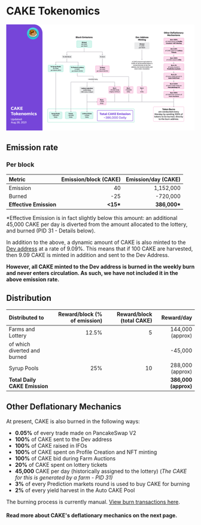 # CAKE Tokenomics

![](../../.gitbook/assets/en%20%284%29.png)

## **Emission rate** <a id="emission-rate"></a>

### **Per block**

| **Metric** | **Emission/block \(CAKE\)** | **Emission/day \(CAKE\)** |
| :--- | ---: | ---: |
| Emission | 40 | 1,152,000 |
| Burned | -25 | -720,000 |
| **Effective Emission** | **&lt;15\*** | **386,000\*** |

\*Effective Emission is in fact slightly below this amount: an additional 45,000 CAKE per day is diverted from the amount allocated to the lottery, and burned \(PID 31 - Details below\).

In addition to the above, a dynamic amount of CAKE is also minted to the [Dev address](https://www.bscscan.com/address/0xd4cfec77cdc21573982ec85cf33cfde6cc677e74) at a rate of 9.09%. This means that if 100 CAKE are harvested, then 9.09 CAKE is minted in addition and sent to the Dev Address.

**However, all CAKE minted to the Dev address is burned in the weekly burn** **and never enters circulation. As such, we have not included it in the above emission rate.**

## Distribution <a id="distribution"></a>

| Distributed to | Reward/block \(% of emission\) | Reward/block \(total CAKE\) | Reward/day |
| :--- | ---: | ---: | ---: |
| Farms and Lottery | 12.5% | 5 | 144,000 \(approx\) |
| of which diverted and burned |  |  | -45,000 |
| Syrup Pools | 25% | 10 | 288,000 \(approx\) |
| **Total Daily CAKE Emission** |  |  | **386,000 \(approx\)** |

## **Other Deflationary Mechanics** <a id="other-deflationary-mechanics"></a>

At present, CAKE is also burned in the following ways:

* **0.05%** of every trade made on PancakeSwap V2
* **100%** of CAKE sent to the Dev address
* **100%** of CAKE raised in IFOs
* **100%** of CAKE spent on Profile Creation and NFT minting
* **100%** of CAKE bid during Farm Auctions
* **20%** of CAKE spent on lottery tickets
* **45,000** CAKE per day \(historically assigned to the lottery\) \(_The CAKE for this is generated by a farm - PID 31\)_
* **3%** of every Prediction markets round is used to buy CAKE for burning
* **2%** of every yield harvest in the Auto CAKE Pool

The burning process is currently manual. [View burn transactions here](https://bscscan.com/token/0x0e09fabb73bd3ade0a17ecc321fd13a19e81ce82?a=0x000000000000000000000000000000000000dead).

#### **Read more about CAKE's deflationary mechanics on the next page.** <a id="read-more-about-cakes-deflationary-mechanics-on-the-next-page"></a>

